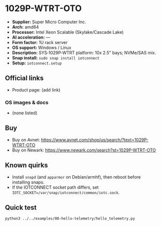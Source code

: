 # 1029P-WTRT-OTO

- **Supplier:** Super Micro Computer  Inc.
- **Arch:** amd64
- **Processor:** Intel Xeon Scalable (Skylake/Cascade Lake)
- **AI acceleration:** —
- **Form factor:** 1U rack server
- **OS support:** Windows / Linux
- **Description:** SYS‑1029P‑WTRT platform: 10x 2.5" bays; NVMe/SAS mix.
- **Snap install:** `sudo snap install iotconnect`
- **Setup:** `iotconnect.setup`

## Official links
- Product page: (add link)

### OS images & docs
- (none listed)

## Buy
- Buy on Avnet: https://www.avnet.com/shop/us/search/?text=1029P-WTRT-OTO
- Buy on Newark: https://www.newark.com/search?st=1029P-WTRT-OTO

## Known quirks
- Install `snapd` (and `apparmor` on Debian/armhf), then reboot before installing snaps.
- If the IOTCONNECT socket path differs, set `IOTC_SOCKET=/var/snap/iotconnect/common/iotc.sock`.

## Quick test
```bash
python3 ../../examples/00-hello-telemetry/hello_telemetry.py
```
